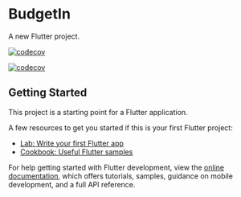 # BudgetIn

A new Flutter project.

[![codecov](https://codecov.io/gh/BudgetInd/app/graph/badge.svg?token=K5IOXBLW1Y)](https://codecov.io/gh/BudgetInd/app)

[![codecov](https://codecov.io/gh/BudgetInd/app/graphs/tree.svg?token=K5IOXBLW1Y)](https://codecov.io/gh/BudgetInd/app)

## Getting Started

This project is a starting point for a Flutter application.

A few resources to get you started if this is your first Flutter project:

- [Lab: Write your first Flutter app](https://docs.flutter.dev/get-started/codelab)
- [Cookbook: Useful Flutter samples](https://docs.flutter.dev/cookbook)

For help getting started with Flutter development, view the
[online documentation](https://docs.flutter.dev/), which offers tutorials,
samples, guidance on mobile development, and a full API reference.
